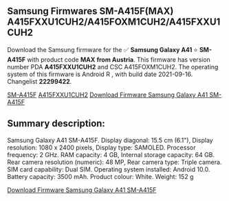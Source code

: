 <h2>Samsung Firmwares SM-A415F(MAX) A415FXXU1CUH2/A415FOXM1CUH2/A415FXXU1CUH2</h2>
Download the Samsung firmware for the ✅ <strong>Samsung Galaxy A41 </strong> ⭐ <strong>SM-A415F</strong> with product code <strong>MAX</strong> <strong> from Austria</strong>. This firmware has version number PDA <strong>A415FXXU1CUH2</strong> and CSC A415FOXM1CUH2. The operating system of this firmware is Android R , with build date 2021-09-16. Changelist <strong>22299422</strong>.


[SM-A415F](https://samfirm.shop/samsung/model/SM-A415F)
[A415FXXU1CUH2](https://samfirm.shop/samsung/pda/A415FXXU1CUH2)
[Download Firmware Samsung Galaxy A41 SM-A415F](https://samfirm.shop/samsung/firmware/457206)
<h2>Summary description:</h2>
<p>Samsung Galaxy A41 SM-A415F. Display diagonal: 15.5 cm (6.1"), Display resolution: 1080 x 2400 pixels, Display type: SAMOLED. Processor frequency: 2 GHz. RAM capacity: 4 GB, Internal storage capacity: 64 GB. Rear camera resolution (numeric): 48 MP, Rear camera type: Triple camera. SIM card capability: Dual SIM. Operating system installed: Android 10.0. Battery capacity: 3500 mAh. Product colour: White. Weight: 152 g</p>


[Download Firmware Samsung Galaxy A41 SM-A415F](https://samfirm.shop/samsung/firmware/457206)
